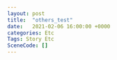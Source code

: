 ```yaml
---
layout: post
title:  "others_test"
date:   2021-02-06 16:00:00 +0000
categories: Etc
Tags: Story Etc
SceneCode: []
---
```

